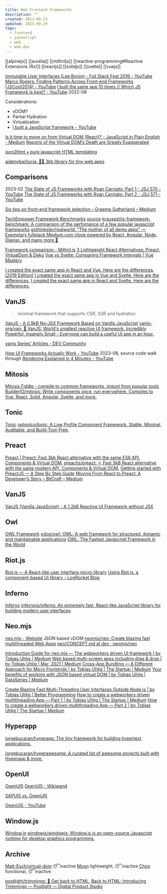 ```yaml
---
title: Web Frontend Frameworks
description: ""
created: 2022-08-23
updated: 2023-09-29
tags:
  - frontend
  - javascript
  - web
  - web-dev
---
```


[[alpinejs]]
[[aurelia]]
[[mithriljs]]
[[reactive-programming#Reactive Extensions (Rx)]]
[[reactjs]]
[[solidjs]]
[[svelte]]
[[vuejs]]

[Immutable User Interfaces (Lee Byron) - Full Stack Fest 2016 - YouTube](https://www.youtube.com/watch?v=pLvrZPSzHxo)
[Marco Rogers: Finding Patterns Across Front-end Frameworks [JSConf2014] - YouTube](https://www.youtube.com/watch?v=Bp3Jy177NvU)
[I built the same app 10 times // Which JS Framework is best? - YouTube](https://www.youtube.com/watch?v=cuHDQhDhvPE) 2022-08

Considerations:

- vDOM?
- Partial Hydration
- Virtualization
- [I built a JavaScript framework - YouTube](https://www.youtube.com/watch?v=SJeBRW1QQMA)

[Is it time to move on from Virtual DOM (React)? - JavaScript in Plain English - Medium](https://medium.com/javascript-in-plain-english/is-it-time-to-move-on-from-virtual-dom-reactjs-2c01afbf81fb)
[Reports of the Virtual DOM’s Death are Greatly Exaggerated](https://medium.com/javascript-in-plain-english/reports-of-the-virtual-doms-death-are-greatly-exaggerated-2206d00beead)

[json2html • pure javascript HTML templating](http://www.json2html.com/)

[aidenybai/lucia: 🙋‍♀️ 3kb library for tiny web apps](https://github.com/aidenybai/lucia)

## Comparisons

2023-02
[The State of JS Frameworks with Ryan Carniato: Part 1 - JSJ 570 - YouTube](https://www.youtube.com/watch?v=FN-7CoyniD4)
[The State of JS Frameworks with Ryan Carniato: Part 2 - JSJ 571 - YouTube](https://www.youtube.com/watch?v=embiPIZzP6E)

[Six tips on front-end framework selection – Graeme Sutherland – Medium](https://medium.com/@grasuth/six-tips-on-front-end-framework-selection-c46f546d1250)

[TechEmpower Framework Benchmarks](http://www.techempower.com/benchmarks/) [source](https://github.com/TechEmpower/FrameworkBenchmarks)
[krausest/js-framework-benchmark: A comparison of the perfomance of a few popular javascript frameworks](https://github.com/krausest/js-framework-benchmark)
[gothinkster/realworld: "The mother of all demo apps" — Exemplary fullstack Medium.com clone powered by React, Angular, Node, Django, and many more 🏅](https://github.com/gothinkster/realworld)

[Framework comparison - Mithril.js](http://mithril.js.org/framework-comparison.html)
[3 Lightweight React Alternatives: Preact, VirtualDom & Deku](http://www.sitepoint.com/react-alternatives-preact-virtualdom-deku/)
[Vue vs Svelte: Comparing Framework Internals | Vue Mastery](https://www.vuemastery.com/blog/vue-vs-svelte-comparing-framework-internals/)

[I created the exact same app in React and Vue. Here are the differences. [2019 Edition]](https://medium.com/javascript-in-plain-english/i-created-the-exact-same-app-in-react-and-vue-here-are-the-differences-2019-edition-42ba2cab9e56)
[I created the exact same app in Vue and Svelte. Here are the differences.](https://medium.com/javascript-in-plain-english/i-created-the-exact-same-app-in-vue-and-svelte-here-are-the-differences-c649f8d4ce0a)
[I created the exact same app in React and Svelte. Here are the differences.](https://medium.com/javascript-in-plain-english/i-created-the-exact-same-app-in-react-and-svelte-here-are-the-differences-c0bd2cc9b3f8)

## VanJS

> minimal framework that supports CSR, SSR and hydration

[VanJS - A 0.9kB No-JSX Framework Based on Vanilla JavaScript](https://vanjs.org/)
[vanjs-org/van: 🍦 VanJS: World's smallest reactive UI framework. Incredibly Powerful, Insanely Small - Everyone can build a useful UI app in an hour.](https://github.com/vanjs-org/van)

[vanjs Series' Articles - DEV Community](https://dev.to/artydev/series/23075)

[How UI Frameworks Actually Work - YouTube](https://www.youtube.com/watch?v=Oh2IEVqarHs) 2023-08, source code walk through
[Rendering Explained in 4 Minutes - YouTube](https://www.youtube.com/watch?v=grUihkwvALg)

## Mitosis

[Mitosis Fiddle - compile to common frameworks, import from popular tools](https://mitosis.builder.io/)
[BuilderIO/mitosis: Write components once, run everywhere. Compiles to Vue, React, Solid, Angular, Svelte, and more.](https://github.com/builderio/mitosis)

## Tonic

[Tonic](https://tonicframework.dev/)
[optoolco/tonic: A Low Profile Component Framework. Stable, Minimal, Auditable, and Build-Tool-Free.](https://github.com/optoolco/tonic)

## Preact

[Preact | Preact: Fast 3kb React alternative with the same ES6 API. Components & Virtual DOM.](https://preactjs.com/)
[preactjs/preact: ⚛️ Fast 3kB React alternative with the same modern API. Components & Virtual DOM.](https://github.com/preactjs/preact)
[Getting started with PreactJS — A Step By Step Guide](https://blog.codeinfuse.com/getting-started-with-preactjs-a-step-by-step-guide-f3197f871753)
[Moving From React to Preact: A Developer’s Story – BitCraft – Medium](https://medium.com/bitcraft/moving-from-react-to-preact-a-developers-story-49994cfc56dc)

## VanJS

[VanJS (Vanilla JavaScript) - A 1.2kB Reactive UI Framework without JSX](https://vanjs.org/)

## Owl

[OWL Framework](https://odoo.github.io/owl/)
[odoo/owl: OWL: A web framework for structured, dynamic and maintainable applications](https://github.com/odoo/owl)
[OWL: The Fastest Javascript Framework in the World](https://www.odoo.fm/2108856/12216790)

## Riot.js

[Riot.js — A React-like user interface micro-library](http://riotjs.com/)
[Using Riot.js, a component-based UI library - LogRocket Blog](https://blog.logrocket.com/using-riot-js-component-based-ui-library/)

## Inferno

[Inferno](https://infernojs.org/)
[infernojs/inferno: An extremely fast, React-like JavaScript library for building modern user interfaces](https://github.com/infernojs/inferno)

## Neo.mjs

[neo.mjs - Website](https://neomjs.github.io/pages/) JSON based vDOM
[neomjs/neo: Create blazing fast multithreaded Web Apps](https://github.com/neomjs/neo)
[neo/CONCEPT.md at dev · neomjs/neo](https://github.com/neomjs/neo/blob/dev/.github/CONCEPT.md)

[Introduction Guide for neo.mjs — The webworkers driven UI framework | by Tobias Uhlig | Medium](https://tobiasuhlig.medium.com/introduction-guide-for-neo-mjs-the-webworkers-driven-ui-framework-a3f422218b0a)
[Web based multi-screen apps including drag & drop | by Tobias Uhlig | Mar, 2021 | Medium](https://tobiasuhlig.medium.com/web-based-multi-screen-apps-including-drag-drop-5e161da6507b)
[Cross-App Bundling — A Different Approach for Micro Frontends | by Tobias Uhlig | The Startup | Medium](https://medium.com/swlh/cross-app-bundling-a-different-approach-for-micro-frontends-e4f212b6a9a)
[Your benefits of working with JSON based virtual DOM | by Tobias Uhlig | DataSeries | Medium](https://medium.com/dataseries/your-benefits-of-working-with-json-based-virtual-dom-7318a983da9e)

[Create Blazing Fast Multi-Threading User Interfaces Outside Node.js | by Tobias Uhlig | Better Programming](https://betterprogramming.pub/create-blazing-fast-multithreading-user-interfaces-outside-of-nodejs-c4199b0023ec)
[How to create a webworkers driven multithreading App — Part 1 | by Tobias Uhlig | The Startup | Medium](https://medium.com/swlh/how-to-create-a-webworkers-driven-multithreading-app-part-1-fa0cc78a4237)
[How to create a webworkers driven multithreading App — Part 2 | by Tobias Uhlig | The Startup | Medium](https://medium.com/swlh/how-to-create-a-webworkers-driven-multithreading-app-part-2-3c5b3c2d1adb)

## Hyperapp

[jorgebucaran/hyperapp: The tiny framework for building hypertext applications.](https://github.com/jorgebucaran/hyperapp)

[jorgebucaran/hyperawesome: A curated list of awesome projects built with Hyperapp & more.](https://github.com/jorgebucaran/hyperawesome)

## OpenUI

[OpenUI5](https://openui5.org/)
[OpenUI5 - Wikiwand](https://www.wikiwand.com/en/OpenUI5)

[SAPUI5 vs. OpenUI5](https://help.sap.com/doc/saphelp_uiaddon20/2.05/en-US/59/82a9734748474aa8d4af9c3d8f31c0/content.htm)

[OpenUI5 - YouTube](https://www.youtube.com/channel/UCOlLpeus2uAJhmxjKHHGTgA)

## Window.js

[Window.js](https://windowjs.org/)
[windowjs/windowjs: Window.js is an open-source Javascript runtime for desktop graphics programming.](https://github.com/windowjs/windowjs)

## Archive

[Matt-Esch/virtual-dom](https://github.com/Matt-Esch/virtual-dom) 😴inactive
[Moon](https://moonjs.org/) lightweight, 😴inactive
[Choo](https://choo.io/) functional, 😴inactive

[postlight/trimmings: 🌲 Get back to HTML.](https://github.com/postlight/trimmings)
[Back to HTML: Introducing Trimmings — Postlight — Digital Product Studio](https://postlight.com/trackchanges/back-to-html-introducing-trimmings)
